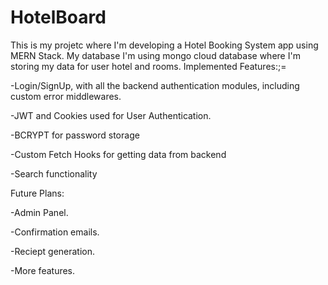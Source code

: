 ﻿# HotelBoard

This is my projetc where I'm developing a Hotel Booking System app using MERN Stack.
My database I'm using mongo cloud database where I'm storing my data for user hotel and rooms.
Implemented Features:;=

-Login/SignUp, with all the backend authentication modules, including custom error middlewares.

-JWT and Cookies used for User Authentication.

-BCRYPT for password storage

-Custom Fetch Hooks for getting data from backend

-Search functionality

Future Plans:

-Admin Panel.

-Confirmation emails.

-Reciept generation.

-More features.

